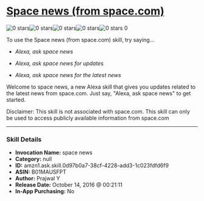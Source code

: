 # [Space news (from space.com)](http://alexa.amazon.com/#skills/amzn1.ask.skill.0d97b0a7-38cf-4228-add3-1c023fdfd6f9)
![0 stars](../../images/ic_star_border_black_18dp_1x.png)![0 stars](../../images/ic_star_border_black_18dp_1x.png)![0 stars](../../images/ic_star_border_black_18dp_1x.png)![0 stars](../../images/ic_star_border_black_18dp_1x.png)![0 stars](../../images/ic_star_border_black_18dp_1x.png) 0

To use the Space news (from space.com) skill, try saying...

* *Alexa, ask space news*

* *Alexa, ask space news for updates*

* *Alexa, ask space news for the latest news*

Welcome to space news, a new Alexa skill that gives you updates related to the latest news from space.com. Just say, "Alexa, ask space news" to get started.

Disclaimer: This skill is not associated with space.com. This skill can only be used to access publicly available information from space.com

***

### Skill Details

* **Invocation Name:** space news
* **Category:** null
* **ID:** amzn1.ask.skill.0d97b0a7-38cf-4228-add3-1c023fdfd6f9
* **ASIN:** B01MAUSFPT
* **Author:** Prajwal Y
* **Release Date:** October 14, 2016 @ 00:21:11
* **In-App Purchasing:** No
